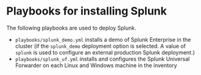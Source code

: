 # Playbooks for installing Splunk

The following playbooks are used to deploy Splunk.

-   `playbooks/splunk_demo.yml` installs a demo of Splunk Enterprise in the cluster \(if the `splunk_demo` deployment option is selected. A value of `splunk` is used to configure an external production Splunk deployment.\)
-   `playbooks/splunk_uf.yml` installs and configures the Splunk Universal Forwarder on each Linux and Windows machine in the inventory
